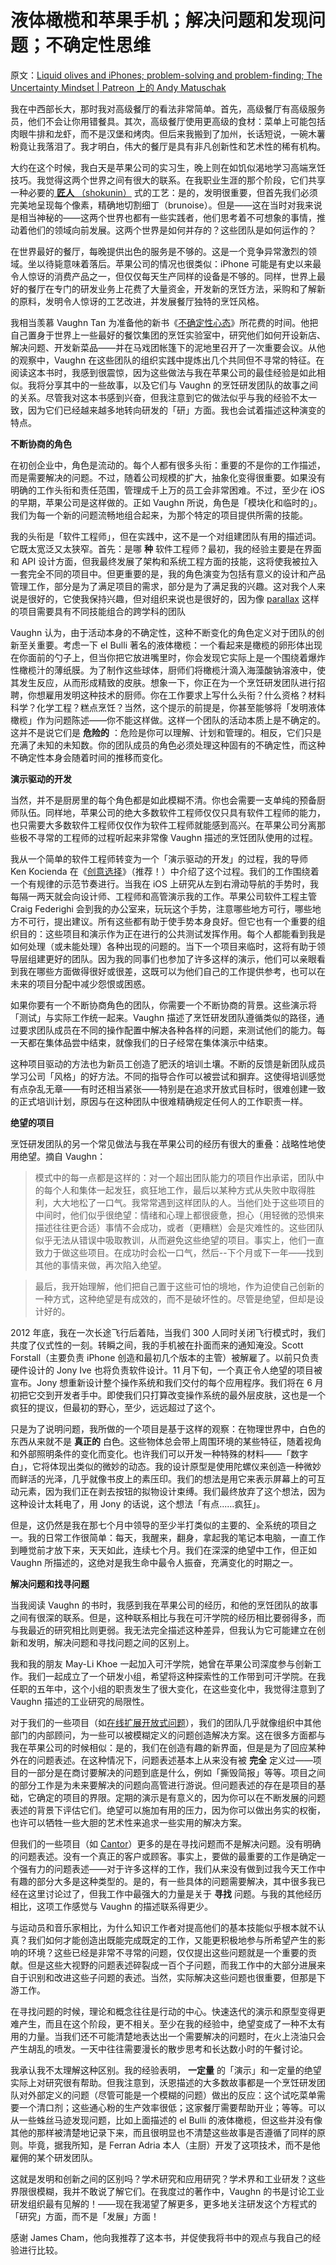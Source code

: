 # 液体橄榄和苹果手机；解决问题和发现问题；不确定性思维

原文：[Liquid olives and iPhones; problem-solving and problem-finding; The Uncertainty Mindset | Patreon 上的 Andy Matuschak](https://www.patreon.com/posts/liquid-olives-43912546)

我在中西部长大，那时我对高级餐厅的看法非常简单。首先，高级餐厅有高级服务员，他们不会让你用错餐具。其次，高级餐厅使用更高级的食材：菜单上可能包括肉眼牛排和龙虾，而不是汉堡和烤肉。但后来我搬到了加州，长话短说，一碗木薯粉竟让我落泪了。我才明白，伟大的餐厅是具有非凡创新性和艺术性的稀有机构。

大约在这个时候，我白天是苹果公司的实习生，晚上则在如饥似渴地学习高端烹饪技巧。我觉得这两个世界之间有很大的联系。在我职业生涯的那个阶段，它们共享一种必要的[ **匠人** （shokunin）](https://pop-japan.com/culture/shokunin-the-mastery-of-ones-profession/) 式的工艺：是的，发明很重要，但首先我们必须完美地呈现每个像素，精确地切割细丁（brunoise）。但是——这在当时对我来说是相当神秘的——这两个世界也都有一些实践者，他们思考着不可想象的事情，推动着他们的领域向前发展。这两个世界是如何并存的？这些团队是如何运作的？

在世界最好的餐厅，每晚提供出色的服务是不够的。这是一个竞争异常激烈的领域。坐以待毙意味着落后。苹果公司的情况也很类似：iPhone 可能是有史以来最令人惊讶的消费产品之一，但仅仅每天生产同样的设备是不够的。同样，世界上最好的餐厅在专门的研发业务上花费了大量资金，开发新的烹饪方法，采购和了解新的原料，发明令人惊讶的工艺改进，并发展餐厅独特的烹饪风格。

我相当羡慕 Vaughn Tan 为准备他的新书《[不确定性心态](https://www.amazon.com/Uncertainty-Mindset-Innovation-Insights-Frontiers-ebook/dp/B0825CZQR8)》所花费的时间。他把自己置身于世界上一些最好的餐饮集团的烹饪实验室中，研究他们如何开设新店、解决问题、开发新菜品——并在马戏团帐篷下的泥地里召开了一次重要会议。从他的观察中，Vaughn 在这些团队的组织实践中提炼出几个共同但不寻常的特征。在阅读这本书时，我感到很震惊，因为这些做法与我在苹果公司的最佳经验是如此相似。我将分享其中的一些故事，以及它们与 Vaughn 的烹饪研发团队的故事之间的关系。尽管我对这本书感到兴奋，但我注意到它的做法似乎与我的经验不太一致，因为它们已经越来越多地转向研发的「研」方面。我也会试着描述这种演变的特点。

 **不断协商的角色** 

在初创企业中，角色是流动的。每个人都有很多头衔：重要的不是你的工作描述，而是需要解决的问题。不过，随着公司规模的扩大，抽象化变得很重要。如果没有明确的工作头衔和责任范围，管理成千上万的员工会非常困难。不过，至少在 iOS 的早期，苹果公司是这样做的。正如 Vaughn 所说，角色是「模块化和临时的」。我们为每一个新的问题流畅地组合起来，为那个特定的项目提供所需的技能。

我的头衔是「软件工程师」，但在实践中，这不是一个对组建团队有用的描述词。它既太宽泛又太狭窄。首先：是哪 **种** 软件工程师？最初，我的经验主要是在界面和 API 设计方面，但我最终发展了架构和系统工程方面的技能，这将使我被拉入一套完全不同的项目中。但更重要的是，我的角色演变为包括有意义的设计和产品管理工作，部分是为了满足项目的需求，部分是为了满足我的兴趣。这对我个人来说是很好的，它使我保持兴趣，但对组织来说也是很好的，因为像 [parallax](https://www.youtube.com/watch?v=ljoy4iAQwWw) 这样的项目需要具有不同技能组合的跨学科的团队

Vaughn 认为，由于活动本身的不确定性，这种不断变化的角色定义对于团队的创新至关重要。考虑一下 el Bulli 著名的液体橄榄：一个看起来是橄榄的卵形体出现在你面前的勺子上，但当你把它放进嘴里时，你会发现它实际上是一个围绕着爆炸性橄榄汁的薄纸膜。为了制作这些球体，厨师们将橄榄汁滴入海藻酸钠溶液中，使其发生反应，从而形成精致的皮肤。想象一下，你正在为一个烹饪研发团队进行招聘，你想雇用发明这种技术的厨师。你在工作要求上写什么头衔？什么资格？材料科学？化学工程？糕点烹饪？当然，这个提示的前提是，你甚至能够将「发明液体橄榄」作为问题陈述——你不能这样做。这样一个团队的活动本质上是不确定的。这并不是说它们是 **危险的** ：危险是你可以理解、计划和管理的。相反，它们只是充满了未知的未知数。你的团队成员的角色必须处理这种固有的不确定性，而这种不确定性本身会随着时间的推移而变化。

 **演示驱动的开发** 

当然，并不是厨房里的每个角色都是如此模糊不清。你也会需要一支单纯的预备厨师队伍。同样地，苹果公司的绝大多数软件工程师仅仅只具有软件工程师的能力，也只需要大多数软件工程师仅仅作为软件工程师就能感到高兴。在苹果公司分离那些极不寻常的工程师的过程听起来非常像 Vaughn 描述的烹饪团队使用的过程。

我从一个简单的软件工程师转变为一个「演示驱动的开发」的过程，我的导师 Ken Kocienda 在《[创意选择](https://www.google.com/search?client=safari&rls=en&q=creative+selection&ie=UTF-8&oe=UTF-8)》（推荐！）中介绍了这个过程。我们的工作围绕着一个有规律的示范节奏进行。当我在 iOS 上研究从左到右滑动导航的手势时，我每隔一两天就会向设计师、工程师和高管演示我的工作。苹果公司软件工程主管 Craig Federighi 会到我的办公室来，玩玩这个手势，注意哪些地方可行，哪些地方不可行，提出建议。所有这些都有助于使手势本身良好。但它也有一个重要的组织目的：这些项目和演示作为正在进行的公共测试发挥作用。每个人都能看到我是如何处理（或未能处理）各种出现的问题的。当下一个项目来临时，这将有助于领导层组建更好的团队。因为我的同事们也参加了许多这样的演示，他们可以亲眼看到我在哪些方面做得很好或很差，这既可以为他们自己的工作提供参考，也可以在未来的项目分配中减少怨恨或困惑。

如果你要有一个不断协商角色的团队，你需要一个不断协商的背景。这些演示将「测试」与实际工作统一起来。Vaughn 描述了烹饪研发团队遵循类似的路径，通过要求团队成员在不同的操作配置中解决各种各样的问题，来测试他们的能力。每一天都在集体品尝中结束，就像我们的日子经常在集体演示中结束。

这种项目驱动的方法也为新员工创造了肥沃的培训土壤。不断的反馈是新团队成员学习公司「风格」的好方法。不同的指导合作可以被尝试和摒弃。这使得培训感觉有点杂乱无章——有时还相当紧张——特别是在追求开放式目标时，很难创建一致的正式培训计划，原因与在这种团队中很难精确规定任何人的工作职责一样。

 **绝望的项目** 

烹饪研发团队的另一个常见做法与我在苹果公司的经历有很大的重叠：战略性地使用绝望。摘自 Vaughn：

> 模式中的每一点都是这样的：对一个超出团队能力的项目作出承诺，团队中的每个人和集体一起发狂，疯狂地工作，最后以某种方式从失败中取得胜利，大大地松了一口气。我常常遇到这样团队的人。当他们处于这些项目的中间时，他们似乎很绝望：情绪和心理上都很疲惫，担心（用轻微的恐惧来描述往往更合适）事情不会成功，或者（更糟糕）会是灾难性的。这些团队似乎无法从错误中吸取教训，从而避免这些绝望的项目。事实上，他们一直致力于做这些项目。在成功时会松一口气，然后--下个月或下一年——找到其他的事情来做，再次陷入绝望。

> 最后，我开始理解，他们把自己置于这些可怕的境地，作为迫使自己创新的一种方式，这种绝望是有成效的，而不是破坏性的。尽管是绝望，但却是设计好的。

2012 年底，我在一次长途飞行后着陆，当我们 300 人同时关闭飞行模式时，我们共度了仪式性的一刻。转瞬之间，我的手机被在扑面而来的通知淹没。Scott Forstall（主要负责 iPhone 创造和最初几个版本的主管）被解雇了。以前只负责硬件设计的 Jony Ive 也将负责软件设计。11 月下旬，一个真正令人绝望的项目被宣布。Jony 想重新设计整个操作系统和我们交付的每个应用程序。我们将在 6 月初把它交到开发者手中。即使我们只打算改变操作系统的最外层皮肤，这也是一个疯狂的提议，但最初的野心，至少，远远超过了这个。

只是为了说明问题，我所做的一个项目是基于这样的观察：在物理世界中，白色的东西从来就不是 **真正的** 白色。这些物体总会带上周围环境的某些特征，随着视角和外部照明条件的变化而变化。也许我们可以开发一种特殊的材料——「数字白」，它将体现出类似的微妙的动态。我的设计原型是使用陀螺仪来创造一种微妙而鲜活的光泽，几乎就像书皮上的素压印。我们的想法是用它来表示屏幕上的可互动元素，因为我们正在剥去按钮的拟物设计束缚。我们最终放弃了这个想法，因为这种设计太耗电了，用 Jony 的话说，这个想法「有点......疯狂」。

但是，这仍然是我在那七个月中领导的至少半打类似的主要的、全系统的项目之一。我的日常工作很简单：每天，我醒来，翻身，拿起我的笔记本电脑，一直工作到睡觉前才放下来，天天如此，连续七个月。我们在深深的绝望中工作，但正如 Vaughn 所描述的，这绝对是我生命中最令人振奋，充满变化的时期之一。

 **解决问题和找寻问题** 

当我阅读 Vaughn 的书时，我感到我在苹果公司的经历，和他的烹饪团队的故事之间有很深的联系。但是，这种联系相比与我在可汗学院的经历相比要弱得多，而与我最近的研究相比则更弱。我无法完全描述这种差异，但我认为它可能建立在创新和发明，解决问题和寻找问题之间的区别上。

我和我的朋友 May-Li Khoe 一起加入可汗学院，她曾在苹果公司深度参与创新工作。我们一起成立了一个研发小组，希望将这种探索性的工作带到可汗学院。在我任职的五年中，这个小组的职责发生了很大变化，在这些变化中，我觉得注意到了 Vaughn 描述的工业研究的局限性。

对于我们的一些项目（如[在线扩展开放式问题](https://early.khanacademy.org/open-ended/)），我们的团队几乎就像组织中其他部门的内部顾问，为一些可以被模糊定义的问题创造解决方案。这在很多方面都与我在苹果公司的时候相似：是的，我们在创造有趣的新界面，但是是为了回应某种外在的问题表述。在这种情况下，问题表述基本上从来没有被 **完全** 定义过——项目的一部分是在商讨要解决的问题到底是什么，例如「撕毁简报」等等。项目之间的部分工作是为未来要解决的问题向高管进行游说。但问题表述的存在是项目的基础，它确定的项目的界限。定期的演示是有意义的，因为你可以在不断发展的问题表述的背景下评估它们。绝望可以施加有用的压力，因为你可以做出务实的权衡，也许可以牺牲一些大胆的艺术性来追求一些实用的解决方案。

但我们的一些项目（如 [Cantor](https://early.khanacademy.org/cantor/)）更多的是在寻找问题而不是解决问题。没有明确的问题表述。没有一个真正的客户或顾客。事实上，要做的最重要的工作是确定一个强有力的问题表述——对于许多这样的工作，我们从来没有做到过我今天工作中有趣的部分大多是这种类型的。是的，有一些具体的问题需要解决，其中很多我已经在这里讨论过了，但我工作中最强大的力量是关于 **寻找** 问题。与我的其他经历相比，这项工作感觉与 Vaughn 的描述联系得更少。

与运动员和音乐家相比，为什么知识工作者对提高他们的基本技能似乎根本就不认真？我们如何才能创造出既能完成既定的工作，又能更积极地参与所希望产生的影响的环境？这些已经是非常不寻常的问题，仅仅提出这些问题就是一个重要的贡献。但是这些大视野的问题表述碎裂成一百个子问题，而我工作中的大部分进展来自于识别和改进这些子问题的表述。当然，实际解决这些问题也很重要，但那是下游工作。

在寻找问题的时候，理论和概念往往是行动的中心。快速迭代的演示和原型变得更难产生，而且在这个阶段，更不相关。至少在我的经验中，绝望变成了一种不太有用的力量。当我们还不可能清楚地表达出一个需要解决的问题时，在火上浇油只会产生胡乱的喷发。一天中往往需要漫长的散步思考和长达数小时的午餐讨论。

我承认我不太理解这种区别。我的经验表明， **一定量** 的「演示」和一定量的绝望实际上对研究很有帮助。但我注意到，沃恩描述的大多数故事都是一个烹饪研发团队对外部定义的问题（尽管可能是一个模糊的问题）做出的反应：这个试吃菜单需要一个清口剂；这些通心粉的生产效率很低；这家餐厅需要帮助开业；等等。可以从一些蛛丝马迹发现问题，比如上面描述的 el Bulli 的液体橄榄，但这些并没有像其他的那样被清楚地记录下来，而且很明显也不清楚这些故事是否遵循了同样的原则。毕竟，据我所知，是 Ferran Adria 本人（主厨）开发了这项技术，而不是他雇佣的某个研发团队。

这就是发明和创新之间的区别吗？学术研究和应用研究？学术界和工业研发？这些界限很模糊，我并不敢说了解它们。在我度过的著作中，Vaughn 的书是讨论工业研发组织最有见解的！——现在我渴望了解更多，更多地关注研发这个方程式的「研究」方面，而不是「发展」方面！

感谢 James Cham，他向我推荐了这本书，并促使我将书中的观点与我自己的经验进行比较。